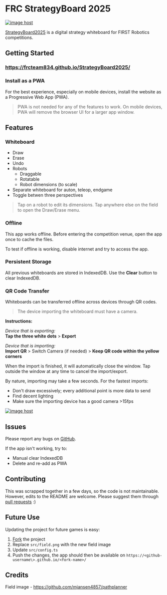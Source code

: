 # FRC StrategyBoard 2025

<a href="https://imgbox.com/TxsFBIir" target="_blank"><img src="https://images2.imgbox.com/85/8f/TxsFBIir_o.png" alt="image host"/></a>

[StrategyBoard2025](https://frcteam834.github.io/StrategyBoard2025/) is a digital strategy whiteboard for FIRST Robotics competitions.

## Getting Started

### https://frcteam834.github.io/StrategyBoard2025/

### Install as a PWA

For the best experience, especially on mobile devices, install the website as a Progressive Web App (PWA).

> PWA is not needed for any of the features to work. On mobile devices, PWA will remove the browser UI for a larger app window.

## Features

### Whiteboard

- Draw
- Erase
- Undo
- Robots
    - Draggable
    - Rotatable
    - Robot dimensions (to scale)
- Separate whiteboard for auton, teleop, endgame
- Toggle betwen three perspectives

> Tap on a robot to edit its dimensions. Tap anywhere else on the field to open the Draw/Erase menu.

### Offline

This app works offline. Before entering the competition venue, open the app once to cache the files.

To test if offline is working, disable internet and try to access the app.

### Persistent Storage

All previous whiteboards are stored in IndexedDB. Use the **Clear** button to clear IndexedDB.

### QR Code Transfer

Whiteboards can be transferred offline across devices through QR codes.

> The device importing the whiteboard must have a camera.

**Instructions:**

*Device that is exporting:*<br/>
**Tap the three white dots** > **Export**

*Device that is importing:*<br/>
**Import QR** > Switch Camera (if needed) > **Keep QR code within the yellow corners**

When the import is finished, it will automatically close the window. Tap outside the window at any time to cancel the import/export.

By nature, importing may take a few seconds. For the fastest imports:

- Don't draw excessively; every additional point is more data to send
- Find decent lighting
- Make sure the importing device has a good camera >15fps

<a href="https://imgbox.com/xirEOutY" target="_blank"><img src="https://images2.imgbox.com/86/34/xirEOutY_o.png" alt="image host"/></a>

## Issues

Please report any bugs on [GitHub](https://github.com/FRCTeam834/StrategyBoard2025/issues/new).

If the app isn't working, try to:

- Manual clear IndexedDB
- Delete and re-add as PWA

## Contributing

This was scrapped together in a few days, so the code is not maintainable. However, edits to the README are welcome. Please suggest them through [pull requests](https://github.com/FRCTeam834/StrategyBoard2025/pulls) :)

## Future Use

Updating the project for future games is easy:

1. [Fork](https://github.com/FRCTeam834/StrategyBoard2025/fork) the project
2. Replace `src/field.png` with the new field image
3. Update `src/config.ts`
4. Push the changes, the app should then be available on `https://<github-username\>.github.io/<fork-name>/`

## Credits

Field image - https://github.com/mjansen4857/pathplanner